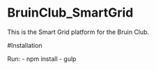 # BruinClub_SmartGrid

This is the Smart Grid platform for the Bruin Club. 

#Installation

Run:
    - npm install
    - gulp
